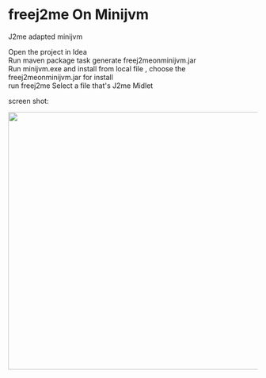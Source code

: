 # freej2me On Minijvm
J2me adapted minijvm 

Open the project in Idea    
Run maven package task generate freej2meonminijvm.jar    
Run minijvm.exe and install from local file , choose the freej2meonminijvm.jar for install    
run freej2me 
Select a file that's J2me Midlet    

screen shot:

 <div align=center><img width="640" height="520" src="https://raw.githubusercontent.com/digitalgust/freej2meOnMinijvm/master/screen.png"/></div>

